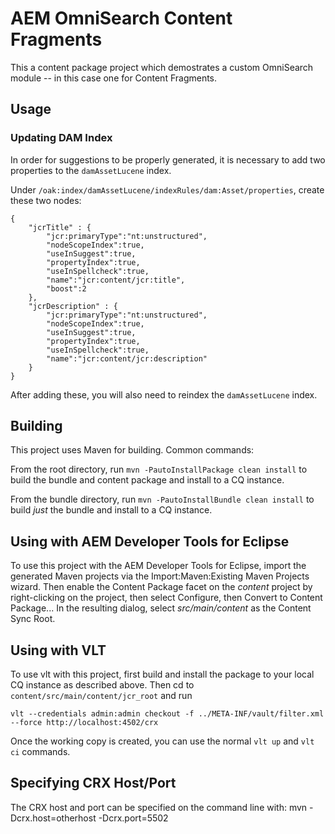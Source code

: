 # AEM OmniSearch Content Fragments

This a content package project which demostrates a custom OmniSearch module -- in this case one for Content Fragments.

## Usage

### Updating DAM Index

In order for suggestions to be properly generated, it is necessary to add two properties to the `damAssetLucene` index.

Under `/oak:index/damAssetLucene/indexRules/dam:Asset/properties`, create these two nodes:


    {
        "jcrTitle" : {
            "jcr:primaryType":"nt:unstructured",
            "nodeScopeIndex":true,
            "useInSuggest":true,
            "propertyIndex":true,
            "useInSpellcheck":true,
            "name":"jcr:content/jcr:title",
            "boost":2
        },
        "jcrDescription" : {
            "jcr:primaryType":"nt:unstructured",
            "nodeScopeIndex":true,
            "useInSuggest":true,
            "propertyIndex":true,
            "useInSpellcheck":true,
            "name":"jcr:content/jcr:description"
        }
    }

After adding these, you will also need to reindex the `damAssetLucene` index.

## Building

This project uses Maven for building. Common commands:

From the root directory, run ``mvn -PautoInstallPackage clean install`` to build the bundle and content package and install to a CQ instance.

From the bundle directory, run ``mvn -PautoInstallBundle clean install`` to build *just* the bundle and install to a CQ instance.

## Using with AEM Developer Tools for Eclipse

To use this project with the AEM Developer Tools for Eclipse, import the generated Maven projects via the Import:Maven:Existing Maven Projects wizard. Then enable the Content Package facet on the _content_ project by right-clicking on the project, then select Configure, then Convert to Content Package... In the resulting dialog, select _src/main/content_ as the Content Sync Root.

## Using with VLT

To use vlt with this project, first build and install the package to your local CQ instance as described above. Then cd to `content/src/main/content/jcr_root` and run

    vlt --credentials admin:admin checkout -f ../META-INF/vault/filter.xml --force http://localhost:4502/crx

Once the working copy is created, you can use the normal ``vlt up`` and ``vlt ci`` commands.

## Specifying CRX Host/Port

The CRX host and port can be specified on the command line with:
mvn -Dcrx.host=otherhost -Dcrx.port=5502 <goals>


